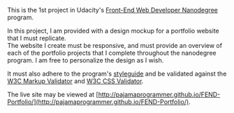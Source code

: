 This is the 1st project in Udacity's [Front-End Web Developer Nanodegree](https://www.udacity.com/course/front-end-web-developer-nanodegree--nd001) program.

In this project, I am provided with a design mockup for a portfolio website that I must replicate.  
The website I create must be responsive, and must provide an overview of each of the portfolio projects that I complete throughout the nanodegree program. I am free to personalize the design as I wish.

It must also adhere to the program's [styleguide](http://udacity.github.io/frontend-nanodegree-styleguide/) and be validated against the [W3C Markup Validator](http://validator.w3.org/) and [W3C CSS Validator](https://jigsaw.w3.org/css-validator/#validate_by_input). 


The live site may be viewed at [http://pajamaprogrammer.github.io/FEND-Portfolio/](http://pajamaprogrammer.github.io/FEND-Portfolio/).
